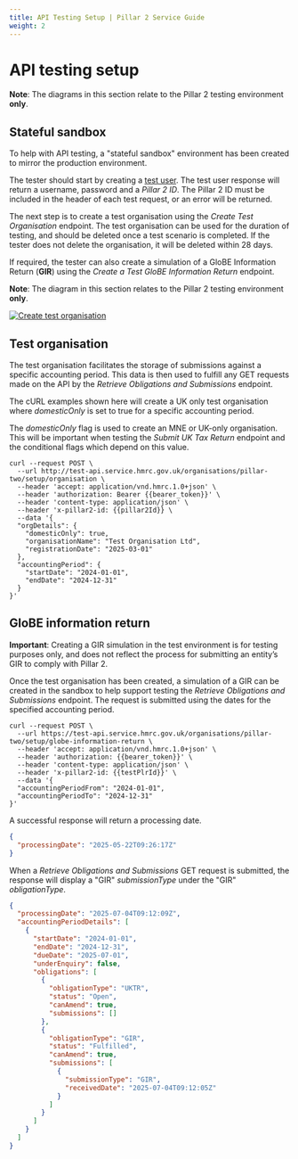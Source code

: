 ```yaml
---
title: API Testing Setup | Pillar 2 Service Guide
weight: 2
---
```


# API testing setup

**Note**: The diagrams in this section relate to the Pillar 2 testing environment **only**. 

## Stateful sandbox

To help with API testing, a "stateful sandbox" environment has been created to mirror the production environment. 

The tester should start by creating a [test user](https://developer.service.hmrc.gov.uk/api-documentation/docs/api/service/api-platform-test-user/1.0). The test user response will return a username, password and a *Pillar 2 ID*. The Pillar 2 ID must be included in the header of each test request, or an error will be returned. 

The next step is to create a test organisation using the *Create Test Organisation* endpoint. The test organisation can be used for the duration of testing, and should be deleted once a test scenario is completed. If the tester does not delete the organisation, it will be deleted within 28 days. 

If required, the tester can also create a simulation of a GloBE Information Return (**GIR**) using the *Create a Test GloBE Information Return* endpoint. 

**Note**: The diagram in this section relates to the Pillar 2 testing environment **only**.


<a href="figures/test-organisation-sequence.svg" target="blank"><img src="figures/test-organisation-seuquence.svg" alt="Create test organisation"/></a>

## Test organisation

The test organisation facilitates the storage of submissions against a specific accounting period. This data is then used to fulfill any GET requests made on the API by the *Retrieve Obligations and Submissions* endpoint.

The cURL examples shown here will create a UK only test organisation where *domesticOnly* is set to true for a specific accounting period.

The *domesticOnly* flag is used to create an MNE or UK-only organisation. This will be important when testing the *Submit UK Tax Return* endpoint and the conditional flags which depend on this value.


```shell
curl --request POST \
  --url http://test-api.service.hmrc.gov.uk/organisations/pillar-two/setup/organisation \
  --header 'accept: application/vnd.hmrc.1.0+json' \
  --header 'authorization: Bearer {{bearer_token}}' \
  --header 'content-type: application/json' \
  --header 'x-pillar2-id: {{pillar2Id}} \
  --data '{
  "orgDetails": {
    "domesticOnly": true,
    "organisationName": "Test Organisation Ltd",
    "registrationDate": "2025-03-01"
  },
  "accountingPeriod": {
    "startDate": "2024-01-01",
    "endDate": "2024-12-31"
  }
}'
```

## GloBE information return

**Important**: Creating a GIR simulation in the test environment is for testing purposes only, and does not reflect the process for submitting an entity’s GIR to comply with Pillar 2.

Once the test organisation has been created, a simulation of a GIR can be created in the sandbox to help support testing the *Retrieve Obligations and Submissions* endpoint. The request is submitted using the dates for the specified accounting period.

```shell
curl --request POST \
  --url https://test-api.service.hmrc.gov.uk/organisations/pillar-two/setup/globe-information-return \
  --header 'accept: application/vnd.hmrc.1.0+json' \
  --header 'authorization: {{bearer_token}}' \
  --header 'content-type: application/json' \
  --header 'x-pillar2-id: {{testPlrId}}' \
  --data '{
  "accountingPeriodFrom": "2024-01-01",
  "accountingPeriodTo": "2024-12-31"
}'
```

A successful response will return a processing date.

```json
{
  "processingDate": "2025-05-22T09:26:17Z"
}
```

When a *Retrieve Obligations and Submissions* GET request is submitted, the response will display a "GIR" *submissionType* under the "GIR" *obligationType*.

```json
{
  "processingDate": "2025-07-04T09:12:09Z",
  "accountingPeriodDetails": [
    {
      "startDate": "2024-01-01",
      "endDate": "2024-12-31",
      "dueDate": "2025-07-01",
      "underEnquiry": false,
      "obligations": [
        {
          "obligationType": "UKTR",
          "status": "Open",
          "canAmend": true,
          "submissions": []
        },
        {
          "obligationType": "GIR",
          "status": "Fulfilled",
          "canAmend": true,
          "submissions": [
            {
              "submissionType": "GIR",
              "receivedDate": "2025-07-04T09:12:05Z"
            }
          ]
        }
      ]
    }
  ]
}     
```
